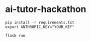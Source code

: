 # ai-tutor-hackathon

```
pip install -r requirements.txt
export ANTHROPIC_KEY="YOUR_KEY"

flask run
```
